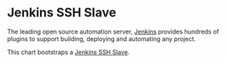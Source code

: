 # Jenkins SSH Slave
	
The leading open source automation server, [Jenkins](https://jenkins.io) provides hundreds of plugins to support building, deploying and automating any project.
	
This chart bootstraps a [Jenkins SSH Slave](https://wiki.jenkins.io/display/JENKINS/SSH+Slaves+plugin).
